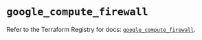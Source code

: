 # `google_compute_firewall`

Refer to the Terraform Registry for docs: [`google_compute_firewall`](https://registry.terraform.io/providers/hashicorp/google-beta/5.21.0/docs/resources/google_compute_firewall).
